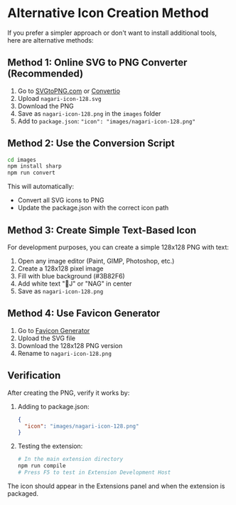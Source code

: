 # Alternative Icon Creation Method

If you prefer a simpler approach or don't want to install additional tools, here are alternative methods:

## Method 1: Online SVG to PNG Converter (Recommended)

1. Go to [SVGtoPNG.com](https://svgtopng.com/) or [Convertio](https://convertio.co/svg-png/)
2. Upload `nagari-icon-128.svg`
3. Download the PNG
4. Save as `nagari-icon-128.png` in the `images` folder
5. Add to `package.json`: `"icon": "images/nagari-icon-128.png"`

## Method 2: Use the Conversion Script

```bash
cd images
npm install sharp
npm run convert
```

This will automatically:
- Convert all SVG icons to PNG
- Update the package.json with the correct icon path

## Method 3: Create Simple Text-Based Icon

For development purposes, you can create a simple 128x128 PNG with text:

1. Open any image editor (Paint, GIMP, Photoshop, etc.)
2. Create a 128x128 pixel image
3. Fill with blue background (#3B82F6)
4. Add white text "🐍J" or "NAG" in center
5. Save as `nagari-icon-128.png`

## Method 4: Use Favicon Generator

1. Go to [Favicon Generator](https://www.favicon-generator.org/)
2. Upload the SVG file
3. Download the 128x128 PNG version
4. Rename to `nagari-icon-128.png`

## Verification

After creating the PNG, verify it works by:

1. Adding to package.json:
   ```json
   {
     "icon": "images/nagari-icon-128.png"
   }
   ```

2. Testing the extension:
   ```bash
   # In the main extension directory
   npm run compile
   # Press F5 to test in Extension Development Host
   ```

The icon should appear in the Extensions panel and when the extension is packaged.
